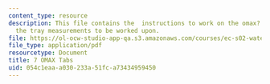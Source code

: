 ```yaml
---
content_type: resource
description: This file contains the  instructions to work on the omax? tabs and gives
  the tray measurements to be worked upon.
file: https://ol-ocw-studio-app-qa.s3.amazonaws.com/courses/ec-s02-water-jet-technologies-spring-2005/054c1eaaa030233a51fca73434959450_MITEC_S02S05_7_omax_tabs.pdf
file_type: application/pdf
resourcetype: Document
title: 7 OMAX Tabs
uid: 054c1eaa-a030-233a-51fc-a73434959450
---
```


